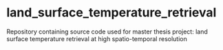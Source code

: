 # land_surface_temperature_retrieval
Repository containing source code used for master thesis project: land surface temperature retrieval at high spatio-temporal resolution
